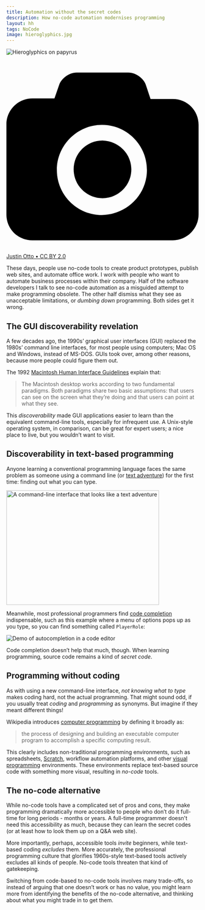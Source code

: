 ```yaml
---
title: Automation without the secret codes
description: How no-code automation modernises programming
layout: hh
tags: NoCode
image: hieroglyphics.jpg
---
```


![Hieroglyphics on papyrus](hieroglyphics.jpg)

<a class="unsplash" href="https://www.flickr.com/photos/8604504@N03/44423410540" rel="noopener noreferrer" title="Photo by Justin Otto"><span><svg xmlns="http://www.w3.org/2000/svg" viewBox="0 0 32 32"><title>unsplash-logo</title><path d="M20.8 18.1c0 2.7-2.2 4.8-4.8 4.8s-4.8-2.1-4.8-4.8c0-2.7 2.2-4.8 4.8-4.8 2.7.1 4.8 2.2 4.8 4.8zm11.2-7.4v14.9c0 2.3-1.9 4.3-4.3 4.3h-23.4c-2.4 0-4.3-1.9-4.3-4.3v-15c0-2.3 1.9-4.3 4.3-4.3h3.7l.8-2.3c.4-1.1 1.7-2 2.9-2h8.6c1.2 0 2.5.9 2.9 2l.8 2.4h3.7c2.4 0 4.3 1.9 4.3 4.3zm-8.6 7.5c0-4.1-3.3-7.5-7.5-7.5-4.1 0-7.5 3.4-7.5 7.5s3.3 7.5 7.5 7.5c4.2-.1 7.5-3.4 7.5-7.5z"></path></svg></span><span>Justin Otto • CC BY 2.0</span></a>

These days, people use no-code tools to create product prototypes, publish web sites, and automate office work.
I work with people who want to automate business processes within their company.
Half of the software developers I talk to see no-code automation as a misguided attempt to make programming obsolete.
The other half dismiss what they see as unacceptable limitations, or _dumbing down_ programming.
Both sides get it wrong.

## The GUI discoverability revelation

A few decades ago, the 1990s’ graphical user interfaces (GUI) replaced the 1980s’ command line interfaces, for most people using computers;
Mac OS and Windows, instead of MS-DOS.
GUIs took over, among other reasons, because more people could figure them out.

The 1992 [Macintosh Human Interface Guidelines](https://dl.acm.org/doi/book/10.5555/573097) explain that:

> The Macintosh desktop works according to two fundamental paradigms.
> Both paradigms share two basic assumptions:
> that users can see on the screen what they’re doing and 
> that users can point at what they see.

This _discoverability_ made GUI applications easier to learn than the equivalent command-line tools, especially for infrequent use.
A Unix-style operating system, in comparison, can be great for expert users;
a nice place to live, but you wouldn’t want to visit.

## Discoverability in text-based programming

Anyone learning a conventional programming language faces the same problem as someone using a command line (or 
[text adventure](https://en.wikipedia.org/wiki/Interactive_fiction)) for the first time:
finding out what you can type.

<img src="/picture/illustration/black_cave.gif" style="width:400px;height:300px;" alt="A command-line interface that looks like a text adventure">

Meanwhile, most professional programmers find 
[code completion](https://en.wikipedia.org/wiki/Autocomplete) indispensable,
such as this example where a menu of options pops up as you type, so you can find something called `PlayerRole`:

![Demo of autocompletion in a code editor](code-autocompletion.gif)

Code completion doesn’t help that much, though.
When learning programming, source code remains a kind of _secret code_.

## Programming without coding

As with using a new command-line interface, _not knowing what to type_ makes coding hard, not the actual programming.
That might sound odd, if you usually treat _coding_ and _programming_ as synonyms.
But imagine if they meant different things!

Wikipedia introduces [computer programming](https://en.wikipedia.org/wiki/Computer_programming)
by defining it broadly as:

> the process of designing and building an executable computer program to accomplish a specific computing result.

This clearly includes non-traditional programming environments, such as spreadsheets, 
[Scratch](https://en.wikipedia.org/wiki/Scratch_(programming_language)), 
workflow automation platforms, and other 
[visual programming](https://en.wikipedia.org/wiki/Visual_programming_language) environments.
These environments replace text-based source code with something more visual, resulting in _no-code_ tools.

## The no-code alternative

While no-code tools have a complicated set of pros and cons, they make programming dramatically more accessible to people who don’t do it full-time for long periods - months or years.
A full-time programmer doesn't need this accessibility as much, because they can learn the secret codes
(or at least how to look them up on a Q&A web site).

More importantly, perhaps, accessible tools _invite_ beginners, while text-based coding _excludes_ them.
More accurately, the professional programming culture that glorifies 1960s-style text-based tools actively excludes all kinds of people.
No-code tools threaten that kind of gatekeeping.

Switching from code-based to no-code tools involves many trade-offs, so instead of arguing that one doesn’t work or has no value, you might learn more from identifying the benefits of the no-code alternative, and thinking about what you might trade in to get them.
